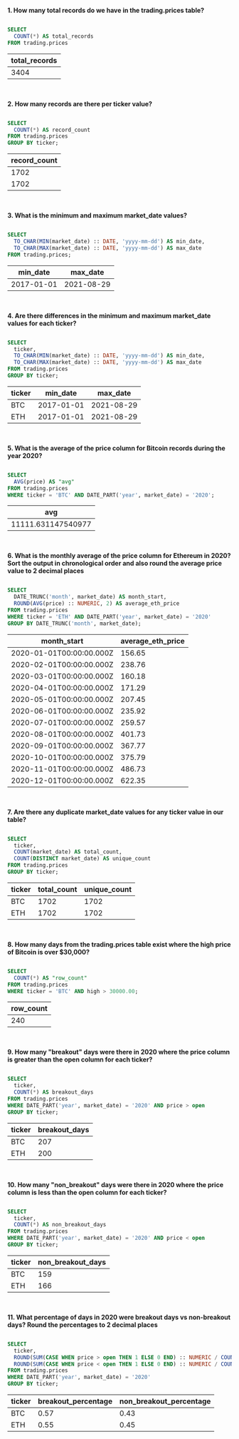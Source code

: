 **1. How many total records do we have in the trading.prices table?**

````sql

SELECT
  COUNT(*) AS total_records
FROM trading.prices

````

| total_records |
| ------------- |
| 3404          |

<br/>

**2. How many records are there per ticker value?**

````sql

SELECT
  COUNT(*) AS record_count
FROM trading.prices
GROUP BY ticker;

````

| record_count |
| ------------ |
| 1702         |
| 1702         |

<br/>

**3. What is the minimum and maximum market_date values?**

````sql

SELECT
  TO_CHAR(MIN(market_date) :: DATE, 'yyyy-mm-dd') AS min_date,
  TO_CHAR(MAX(market_date) :: DATE, 'yyyy-mm-dd') AS max_date
FROM trading.prices;

````

| min_date   | max_date   |
| ---------- | ---------- |
| 2017-01-01 | 2021-08-29 |

<br/>

**4. Are there differences in the minimum and maximum market_date values for each ticker?**

````sql

SELECT
  ticker,
  TO_CHAR(MIN(market_date) :: DATE, 'yyyy-mm-dd') AS min_date,
  TO_CHAR(MAX(market_date) :: DATE, 'yyyy-mm-dd') AS max_date
FROM trading.prices
GROUP BY ticker;

````

| ticker | min_date   | max_date   |
| ------ | ---------- | ---------- |
| BTC    | 2017-01-01 | 2021-08-29 |
| ETH    | 2017-01-01 | 2021-08-29 |

<br/>

**5. What is the average of the price column for Bitcoin records during the year 2020?**

````sql

SELECT
  AVG(price) AS "avg"
FROM trading.prices
WHERE ticker = 'BTC' AND DATE_PART('year', market_date) = '2020';

````

| avg                |
| ------------------ |
| 11111.631147540977 |

<br/>

**6. What is the monthly average of the price column for Ethereum in 2020? Sort the output in chronological order and also round the average price value to 2 decimal places**

````sql

SELECT
  DATE_TRUNC('month', market_date) AS month_start,
  ROUND(AVG(price) :: NUMERIC, 2) AS average_eth_price
FROM trading.prices
WHERE ticker = 'ETH' AND DATE_PART('year', market_date) = '2020'
GROUP BY DATE_TRUNC('month', market_date);

````

| month_start              | average_eth_price |
| ------------------------ | ----------------- |
| 2020-01-01T00:00:00.000Z | 156.65            |
| 2020-02-01T00:00:00.000Z | 238.76            |
| 2020-03-01T00:00:00.000Z | 160.18            |
| 2020-04-01T00:00:00.000Z | 171.29            |
| 2020-05-01T00:00:00.000Z | 207.45            |
| 2020-06-01T00:00:00.000Z | 235.92            |
| 2020-07-01T00:00:00.000Z | 259.57            |
| 2020-08-01T00:00:00.000Z | 401.73            |
| 2020-09-01T00:00:00.000Z | 367.77            |
| 2020-10-01T00:00:00.000Z | 375.79            |
| 2020-11-01T00:00:00.000Z | 486.73            |
| 2020-12-01T00:00:00.000Z | 622.35            |

<br/>

**7. Are there any duplicate market_date values for any ticker value in our table?**

````sql

SELECT 
  ticker,
  COUNT(market_date) AS total_count,
  COUNT(DISTINCT market_date) AS unique_count
FROM trading.prices
GROUP BY ticker; 

````

| ticker | total_count | unique_count |
| ------ | ----------- | ------------ |
| BTC    | 1702        | 1702         |
| ETH    | 1702        | 1702         |

<br/>

**8. How many days from the trading.prices table exist where the high price of Bitcoin is over $30,000?**

````sql

SELECT 
  COUNT(*) AS "row_count"
FROM trading.prices
WHERE ticker = 'BTC' AND high > 30000.00; 

````

| row_count |
| --------- |
| 240       |

<br/>

**9. How many "breakout" days were there in 2020 where the price column is greater than the open column for each ticker?**

````sql

SELECT 
  ticker,
  COUNT(*) AS breakout_days    
FROM trading.prices
WHERE DATE_PART('year', market_date) = '2020' AND price > open
GROUP BY ticker;

````

| ticker | breakout_days |
| ------ | ------------- |
| BTC    | 207           |
| ETH    | 200           |

<br/>

**10. How many "non_breakout" days were there in 2020 where the price column is less than the open column for each ticker?**

````sql

SELECT 
  ticker,
  COUNT(*) AS non_breakout_days   
FROM trading.prices
WHERE DATE_PART('year', market_date) = '2020' AND price < open
GROUP BY ticker;

````

| ticker | non_breakout_days |
| ------ | ----------------- |
| BTC    | 159               |
| ETH    | 166               |

<br/>

**11. What percentage of days in 2020 were breakout days vs non-breakout days? Round the percentages to 2 decimal places**

````sql

SELECT 
  ticker,
  ROUND(SUM(CASE WHEN price > open THEN 1 ELSE 0 END) :: NUMERIC / COUNT(*), 2) AS breakout_percentage,
  ROUND(SUM(CASE WHEN price < open THEN 1 ELSE 0 END) :: NUMERIC / COUNT(*), 2) AS non_breakout_percentage
FROM trading.prices 
WHERE DATE_PART('year', market_date) = '2020'
GROUP BY ticker;

````

| ticker | breakout_percentage | non_breakout_percentage |
| ------ | ------------------- | ----------------------- |
| BTC    | 0.57                | 0.43                    |
| ETH    | 0.55                | 0.45                    |

